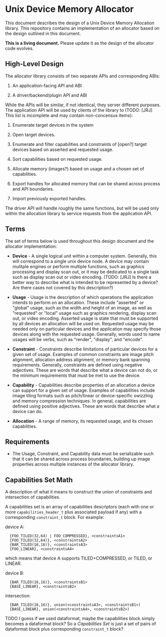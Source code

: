Unix Device Memory Allocator
============================

This document describes the design of a Unix Device Memory Allocation
library.  This repository contains an implementation of an allocator
based on the design outlined in this document.

**This is a living document.**  Please update it as the design of the
allocator code evolves.

High-Level Design
-----------------

The allocator library consists of two separate APIs and corresponding
ABIs:

1. An application-facing API and ABI

2. A driver/backend/plugin API and ABI

While the APIs will be similar, if not identical, they server different
purposes.  The application API will be used by clients of the library
to (TODO: [JRJ] This list is incomplete and may contain non-concensus
items):

1. Enumerate target devices in the system

2. Open target devices.

3. Enumerate and filter capabilities and constraints of [open?] target
   devices based on asserted and requested usage.

4. Sort capabilities based on requested usage.

5. Allocate memory (images?) based on usage and a chosen set of
   capabilities.

6. Export handles for allocated memory that can be shared across
   process and API boundaries.

7. Import previously exported handles.

The driver API will handle roughly the same functions, but will be used
only within the allocation library to service requests from the
application API.

Terms
-----

The set of terms below is used throughout this design document and the
allocator implementation:

* **Device** - A single logical unit within a computer system.
  Generally, this will correspond to a single unix device node.  A
  device may contain mulitple engines or perform multiple functions,
  such as graphics processing and display scan out, or it may be
  dedicated to a single task such as display scan out or video
  encoding.  (TODO: [JRJ] Is there a better way to describe what is
  intended to be represented by a device?  Are there cases not covered
  by this description?)

* **Usage** - Usage is the description of which operations the
  application intends to perform on an allocation.  These include
  "asserted" or "global" usage, such as the width and height of an
  image, as well as "requested" or "local" usage such as graphics
  rendering, display scan out, or video encoding.  Asserted usage
  is state that must be supported by all devices an allocation will be
  used on.  Requested usage may be needed only on particular devices
  and the application may specify those devices along with the
  requested usage.  Generally, words used to name usages will be
  verbs, such as "render", "display", and "encode".

* **Constraint** - Constraints describe limitations of particular
  devices for a given set of usage.  Examples of common constraints are
  image pitch alignment, allocation address alignment, or memory bank
  spanning requirements.  Generally, constraints are defined using
  negative adjectives.  These are words that describe what a device can
  not do, or the minimum requirements that must be met to use the
  device.

* **Capability** - Capabilities describe properties of an allocation a
  device can support for a given set of usage.  Examples of capabilities
  include image tiling formats such as pitch/linear or device-specific
  swizzling and memory compression techniques.  In general, capabilities
  are defined using positive adjectives.  These are words that describe
  what a device can do.

* **Allocation** - A range of memory, its requested usage, and its
  chosen capabilities.

Requirements
------------

* The Usage, Constraint, and Capability data must be serializable such
  that it can be shared across process boundaries, building up image
  properties across multiple instances of the allocator library.


Capabilities Set Math
---------------------

A description of what it means to construct the union of constraints and
intersection of capabilities.

A capabilities set is an array of capabilities descriptors (each with one
or more `capabilities_header_t` plus associated payload if any) with a
corresponding `constraint_t` block.  For example:

device A:
```
  {FOO_TILED(32,64) | FOO_COMPRESSED}, <constraintsA1>
  {FOO_TILED(32,64)}, <constraintsA2>
  {BAR_TILED(16,16)}, <constraintsA3>
  {FOO_LINEAR}, <constraintsA4>
```
which means that device A supports TILED+COMPRESSED, or TILED, or LINEAR.

device B:
```
  {BAR_TILED(16,16)}, <constraintsB1>
  {BASE_LINEAR}, <constraintsB2>
```

intersection:
```
  {BAR_TILED(16,16)}, union(<constraintsA3>, <constraintsB1>)
  {BASE_LINEAR}, union(<constraintsA4>, <constraintsB2>)
```

TODO I guess if we used dataformat, maybe the capabilities block simply
becomes a dataformat block?  So a *Capabilities Set* is just a set of
pairs of dataformat block plus corresponding `constraint_t` block?

